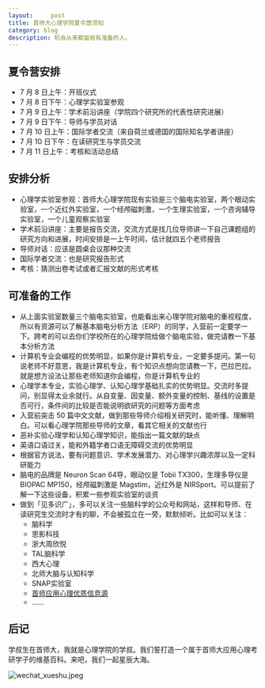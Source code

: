 ```yaml
---
layout:     post
title: 首师大心理学院夏令营须知
category: blog
description: 机会从来都留给有准备的人。
---
```


## 夏令营安排

* 7 月 8 日上午：开班仪式
* 7 月 8 日下午：心理学实验室参观
* 7 月 9 日上午：学术前沿讲座（学院四个研究所的代表性研究进展）
* 7 月 9 日下午：导师与学员对话
* 7 月 10 日上午：国际学者交流（来自荷兰或德国的国际知名学者讲座）
* 7 月 10 日下午：在读研究生与学员交流
* 7 月 11 日上午：考核和活动总结

## 安排分析

* 心理学实验室参观：首师大心理学院现有实验是三个脑电实验室，两个眼动实验室，一个近红外实验室，一个经颅磁刺激，一个生理实验室，一个咨询辅导实验室，一个儿童观察实验室
* 学术前沿讲座：主要是报告交流，交流方式是找几位导师讲一下自己课题组的研究方向和进展，时间安排是一上午时间，估计就四五个老师报告
* 导师对话：应该是圆桌会议那种交流
* 国际学者交流：也是研究报告形式
* 考核：猜测出卷考试或者汇报文献的形式考核

## 可准备的工作
* 从上面实验室数量三个脑电实验室，也能看出来心理学院对脑电的重视程度，所以有资源可以了解基本脑电分析方法（ERP）的同学，入营前一定要学一下。跨考的可以去你们学校所在的心理学院给做个脑电实验，做完请教一下基本分析方法
* 计算机专业会编程的优势明显，如果你是计算机专业，一定要多提问。第一句说老师不好意思，我是计算机专业，有个知识点想向您请教一下，巴拉巴拉。就是想方设法让那些老师知道你会编程，你是计算机专业的
* 心理学本专业，实验心理学、认知心理学基础扎实的优势明显。交流时多提问，别显得太业余就行。从自变量、因变量、额外变量的控制、基线的设置是否可行，条件间的比较是否能说明欲研究的问题等方面考虑
* 入营前突击 50 篇中文文献，做到那些导师介绍相关研究时，能听懂、理解明白。可以看心理学院那些导师的文章，看其它相关的文献也行
* 恶补实验心理学和认知心理学知识，能指出一篇文献的缺点
* 英语口语过关，能和外籍学者口语无障碍交流的优势明显
* 根据官方说法，要有问题意识、学术发展潜力、对心理学兴趣浓厚以及一定科研能力
* 脑电的品牌是 Neuron Scan 64导，眼动仪是 Tobii TX300，生理多导仪是BIOPAC MP150，经颅磁刺激是 Magstim，近红外是 NIRSport。可以提前了解一下这些设备，积累一些参观实验室的谈资
* 做到「见多识广」，多可以关注一些脑科学的公众号和网站，这样和导师、在读研究生交流时才有的聊，不会被孤立在一旁，默默倾听。比如可以关注：
    * 脑科学
    * 思影科技
    * 浙大周欣悦
    * TAL脑科学
    * 西大心理
    * 北师大脑与认知科学
    * SNAP实验室
    * [首师应用心理优质信息源](https://cnu347.com/resource)
    * ……


## 后记

学叔生在首师大，我就是心理学院的学叔。我们誓打造一个属于首师大应用心理考研学子的维基百科。来吧，我们一起星辰大海。

![wechat_xueshu.jpeg](https://cnu347-1257355643.cos.ap-beijing.myqcloud.com/CNU347/WechatIMG125.jpeg)

